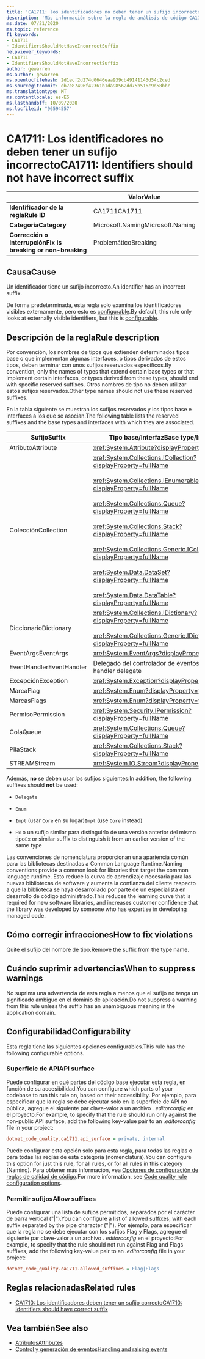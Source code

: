 ```yaml
---
title: 'CA1711: los identificadores no deben tener un sufijo incorrecto (análisis de código)'
description: 'Más información sobre la regla de análisis de código CA1711: los identificadores no deberían tener el sufijo incorrecto'
ms.date: 07/21/2020
ms.topic: reference
f1_keywords:
- CA1711
- IdentifiersShouldNotHaveIncorrectSuffix
helpviewer_keywords:
- CA1711
- IdentifiersShouldNotHaveIncorrectSuffix
author: gewarren
ms.author: gewarren
ms.openlocfilehash: 2d1ecf2d274d0646eaa939cb49141143d54c2ced
ms.sourcegitcommit: eb7e87496f42361b1da98562dd75b516c9d58bbc
ms.translationtype: MT
ms.contentlocale: es-ES
ms.lasthandoff: 10/09/2020
ms.locfileid: "96594557"
---
```

# <a name="ca1711-identifiers-should-not-have-incorrect-suffix"></a><span data-ttu-id="ef795-103">CA1711: Los identificadores no deben tener un sufijo incorrecto</span><span class="sxs-lookup"><span data-stu-id="ef795-103">CA1711: Identifiers should not have incorrect suffix</span></span>

| | <span data-ttu-id="ef795-104">Valor</span><span class="sxs-lookup"><span data-stu-id="ef795-104">Value</span></span> |
|-|-|
| <span data-ttu-id="ef795-105">**Identificador de la regla**</span><span class="sxs-lookup"><span data-stu-id="ef795-105">**Rule ID**</span></span> |<span data-ttu-id="ef795-106">CA1711</span><span class="sxs-lookup"><span data-stu-id="ef795-106">CA1711</span></span>|
| <span data-ttu-id="ef795-107">**Categoría**</span><span class="sxs-lookup"><span data-stu-id="ef795-107">**Category**</span></span> |<span data-ttu-id="ef795-108">Microsoft.Naming</span><span class="sxs-lookup"><span data-stu-id="ef795-108">Microsoft.Naming</span></span>|
| <span data-ttu-id="ef795-109">**Corrección o interrupción**</span><span class="sxs-lookup"><span data-stu-id="ef795-109">**Fix is breaking or non-breaking**</span></span> |<span data-ttu-id="ef795-110">Problemático</span><span class="sxs-lookup"><span data-stu-id="ef795-110">Breaking</span></span>|

## <a name="cause"></a><span data-ttu-id="ef795-111">Causa</span><span class="sxs-lookup"><span data-stu-id="ef795-111">Cause</span></span>

<span data-ttu-id="ef795-112">Un identificador tiene un sufijo incorrecto.</span><span class="sxs-lookup"><span data-stu-id="ef795-112">An identifier has an incorrect suffix.</span></span>

<span data-ttu-id="ef795-113">De forma predeterminada, esta regla solo examina los identificadores visibles externamente, pero esto es [configurable](#configurability).</span><span class="sxs-lookup"><span data-stu-id="ef795-113">By default, this rule only looks at externally visible identifiers, but this is [configurable](#configurability).</span></span>

## <a name="rule-description"></a><span data-ttu-id="ef795-114">Descripción de la regla</span><span class="sxs-lookup"><span data-stu-id="ef795-114">Rule description</span></span>

<span data-ttu-id="ef795-115">Por convención, los nombres de tipos que extienden determinados tipos base o que implementan algunas interfaces, o tipos derivados de estos tipos, deben terminar con unos sufijos reservados específicos.</span><span class="sxs-lookup"><span data-stu-id="ef795-115">By convention, only the names of types that extend certain base types or that implement certain interfaces, or types derived from these types, should end with specific reserved suffixes.</span></span> <span data-ttu-id="ef795-116">Otros nombres de tipo no deben utilizar estos sufijos reservados.</span><span class="sxs-lookup"><span data-stu-id="ef795-116">Other type names should not use these reserved suffixes.</span></span>

<span data-ttu-id="ef795-117">En la tabla siguiente se muestran los sufijos reservados y los tipos base e interfaces a los que se asocian.</span><span class="sxs-lookup"><span data-stu-id="ef795-117">The following table lists the reserved suffixes and the base types and interfaces with which they are associated.</span></span>

|<span data-ttu-id="ef795-118">Sufijo</span><span class="sxs-lookup"><span data-stu-id="ef795-118">Suffix</span></span>|<span data-ttu-id="ef795-119">Tipo base/Interfaz</span><span class="sxs-lookup"><span data-stu-id="ef795-119">Base type/Interface</span></span>|
|------------|--------------------------|
|<span data-ttu-id="ef795-120">Atributo</span><span class="sxs-lookup"><span data-stu-id="ef795-120">Attribute</span></span>|<xref:System.Attribute?displayProperty=fullName>|
|<span data-ttu-id="ef795-121">Colección</span><span class="sxs-lookup"><span data-stu-id="ef795-121">Collection</span></span>|<xref:System.Collections.ICollection?displayProperty=fullName><br/><br/><xref:System.Collections.IEnumerable?displayProperty=fullName><br/><br/><xref:System.Collections.Queue?displayProperty=fullName><br/><br/><xref:System.Collections.Stack?displayProperty=fullName><br/><br/><xref:System.Collections.Generic.ICollection%601?displayProperty=fullName><br/><br/><xref:System.Data.DataSet?displayProperty=fullName><br/><br/><xref:System.Data.DataTable?displayProperty=fullName>|
|<span data-ttu-id="ef795-122">Diccionario</span><span class="sxs-lookup"><span data-stu-id="ef795-122">Dictionary</span></span>|<xref:System.Collections.IDictionary?displayProperty=fullName><br/><br/><xref:System.Collections.Generic.IDictionary%602?displayProperty=fullName>|
|<span data-ttu-id="ef795-123">EventArgs</span><span class="sxs-lookup"><span data-stu-id="ef795-123">EventArgs</span></span>|<xref:System.EventArgs?displayProperty=fullName>|
|<span data-ttu-id="ef795-124">EventHandler</span><span class="sxs-lookup"><span data-stu-id="ef795-124">EventHandler</span></span>|<span data-ttu-id="ef795-125">Delegado del controlador de eventos.</span><span class="sxs-lookup"><span data-stu-id="ef795-125">An event-handler delegate</span></span>|
|<span data-ttu-id="ef795-126">Excepción</span><span class="sxs-lookup"><span data-stu-id="ef795-126">Exception</span></span>|<xref:System.Exception?displayProperty=fullName>|
|<span data-ttu-id="ef795-127">Marca</span><span class="sxs-lookup"><span data-stu-id="ef795-127">Flag</span></span>|<xref:System.Enum?displayProperty=fullName>|
|<span data-ttu-id="ef795-128">Marcas</span><span class="sxs-lookup"><span data-stu-id="ef795-128">Flags</span></span>|<xref:System.Enum?displayProperty=fullName>|
|<span data-ttu-id="ef795-129">Permiso</span><span class="sxs-lookup"><span data-stu-id="ef795-129">Permission</span></span>|<xref:System.Security.IPermission?displayProperty=fullName>|
|<span data-ttu-id="ef795-130">Cola</span><span class="sxs-lookup"><span data-stu-id="ef795-130">Queue</span></span>|<xref:System.Collections.Queue?displayProperty=fullName>|
|<span data-ttu-id="ef795-131">Pila</span><span class="sxs-lookup"><span data-stu-id="ef795-131">Stack</span></span>|<xref:System.Collections.Stack?displayProperty=fullName>|
|<span data-ttu-id="ef795-132">STREAM</span><span class="sxs-lookup"><span data-stu-id="ef795-132">Stream</span></span>|<xref:System.IO.Stream?displayProperty=fullName>|

<span data-ttu-id="ef795-133">Además, **no** se deben usar los sufijos siguientes:</span><span class="sxs-lookup"><span data-stu-id="ef795-133">In addition, the following suffixes should **not** be used:</span></span>

- `Delegate`

- `Enum`

- <span data-ttu-id="ef795-134">`Impl` (usar `Core` en su lugar)</span><span class="sxs-lookup"><span data-stu-id="ef795-134">`Impl` (use `Core` instead)</span></span>

- <span data-ttu-id="ef795-135">`Ex` o un sufijo similar para distinguirlo de una versión anterior del mismo tipo</span><span class="sxs-lookup"><span data-stu-id="ef795-135">`Ex` or similar suffix to distinguish it from an earlier version of the same type</span></span>

<span data-ttu-id="ef795-136">Las convenciones de nomenclatura proporcionan una apariencia común para las bibliotecas destinadas a Common Language Runtime.</span><span class="sxs-lookup"><span data-stu-id="ef795-136">Naming conventions provide a common look for libraries that target the common language runtime.</span></span> <span data-ttu-id="ef795-137">Esto reduce la curva de aprendizaje necesaria para las nuevas bibliotecas de software y aumenta la confianza del cliente respecto a que la biblioteca se haya desarrollado por parte de un especialista en desarrollo de código administrado.</span><span class="sxs-lookup"><span data-stu-id="ef795-137">This reduces the learning curve that is required for new software libraries, and increases customer confidence that the library was developed by someone who has expertise in developing managed code.</span></span>

## <a name="how-to-fix-violations"></a><span data-ttu-id="ef795-138">Cómo corregir infracciones</span><span class="sxs-lookup"><span data-stu-id="ef795-138">How to fix violations</span></span>

<span data-ttu-id="ef795-139">Quite el sufijo del nombre de tipo.</span><span class="sxs-lookup"><span data-stu-id="ef795-139">Remove the suffix from the type name.</span></span>

## <a name="when-to-suppress-warnings"></a><span data-ttu-id="ef795-140">Cuándo suprimir advertencias</span><span class="sxs-lookup"><span data-stu-id="ef795-140">When to suppress warnings</span></span>

<span data-ttu-id="ef795-141">No suprima una advertencia de esta regla a menos que el sufijo no tenga un significado ambiguo en el dominio de aplicación.</span><span class="sxs-lookup"><span data-stu-id="ef795-141">Do not suppress a warning from this rule unless the suffix has an unambiguous meaning in the application domain.</span></span>

## <a name="configurability"></a><span data-ttu-id="ef795-142">Configurabilidad</span><span class="sxs-lookup"><span data-stu-id="ef795-142">Configurability</span></span>

<span data-ttu-id="ef795-143">Esta regla tiene las siguientes opciones configurables.</span><span class="sxs-lookup"><span data-stu-id="ef795-143">This rule has the following configurable options.</span></span>

### <a name="api-surface"></a><span data-ttu-id="ef795-144">Superficie de API</span><span class="sxs-lookup"><span data-stu-id="ef795-144">API surface</span></span>

<span data-ttu-id="ef795-145">Puede configurar en qué partes del código base ejecutar esta regla, en función de su accesibilidad.</span><span class="sxs-lookup"><span data-stu-id="ef795-145">You can configure which parts of your codebase to run this rule on, based on their accessibility.</span></span> <span data-ttu-id="ef795-146">Por ejemplo, para especificar que la regla se debe ejecutar solo en la superficie de API no pública, agregue el siguiente par clave-valor a un archivo *. editorconfig* en el proyecto:</span><span class="sxs-lookup"><span data-stu-id="ef795-146">For example, to specify that the rule should run only against the non-public API surface, add the following key-value pair to an *.editorconfig* file in your project:</span></span>

```ini
dotnet_code_quality.ca1711.api_surface = private, internal
```

<span data-ttu-id="ef795-147">Puede configurar esta opción solo para esta regla, para todas las reglas o para todas las reglas de esta categoría (nomenclatura).</span><span class="sxs-lookup"><span data-stu-id="ef795-147">You can configure this option for just this rule, for all rules, or for all rules in this category (Naming).</span></span> <span data-ttu-id="ef795-148">Para obtener más información, vea [Opciones de configuración de reglas de calidad de código](../code-quality-rule-options.md).</span><span class="sxs-lookup"><span data-stu-id="ef795-148">For more information, see [Code quality rule configuration options](../code-quality-rule-options.md).</span></span>

### <a name="allow-suffixes"></a><span data-ttu-id="ef795-149">Permitir sufijos</span><span class="sxs-lookup"><span data-stu-id="ef795-149">Allow suffixes</span></span>

<span data-ttu-id="ef795-150">Puede configurar una lista de sufijos permitidos, separados por el carácter de barra vertical ("|").</span><span class="sxs-lookup"><span data-stu-id="ef795-150">You can configure a list of allowed suffixes, with each suffix separated by the pipe character ("|").</span></span> <span data-ttu-id="ef795-151">Por ejemplo, para especificar que la regla no se debe ejecutar con los sufijos Flag y Flags, agregue el siguiente par clave-valor a un archivo *. editorconfig* en el proyecto:</span><span class="sxs-lookup"><span data-stu-id="ef795-151">For example, to specify that the rule should not run against Flag and Flags suffixes, add the following key-value pair to an *.editorconfig* file in your project:</span></span>

```ini
dotnet_code_quality.ca1711.allowed_suffixes = Flag|Flags
```

## <a name="related-rules"></a><span data-ttu-id="ef795-152">Reglas relacionadas</span><span class="sxs-lookup"><span data-stu-id="ef795-152">Related rules</span></span>

- [<span data-ttu-id="ef795-153">CA1710: Los identificadores deben tener un sufijo correcto</span><span class="sxs-lookup"><span data-stu-id="ef795-153">CA1710: Identifiers should have correct suffix</span></span>](ca1710.md)

## <a name="see-also"></a><span data-ttu-id="ef795-154">Vea también</span><span class="sxs-lookup"><span data-stu-id="ef795-154">See also</span></span>

- [<span data-ttu-id="ef795-155">Atributos</span><span class="sxs-lookup"><span data-stu-id="ef795-155">Attributes</span></span>](../../../standard/design-guidelines/attributes.md)
- [<span data-ttu-id="ef795-156">Control y generación de eventos</span><span class="sxs-lookup"><span data-stu-id="ef795-156">Handling and raising events</span></span>](../../../standard/events/index.md)
